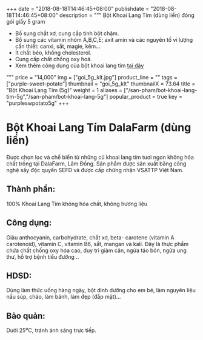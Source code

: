 +++
date = "2018-08-18T14:46:45+08:00"
publishdate = "2018-08-18T14:46:45+08:00"
description = """
Bột Khoai Lang Tím (dùng liền) đóng gói giấy 5 gram

* Bổ sung chất xơ, cung cấp tinh bột chậm.
* Bổ sung các vitamin nhóm A,B,C,E; axit amin và các nguyên tố vi lượng cần thiết: canxi, sắt, magie, kẽm...
* Ít chất béo, không cholesterol.
* Cung cấp chất chống oxy hoá.
* Xem thêm công dụng của bột khoai lang tím [tại đây](/blog/2018/07/06/su-that-ve-loi-ich-suc-khoe-cua-khoai-lang-tim/)

"""
price = "14,000"
img = ["goi_5g_klt.jpg"]
product_line = ""
tags = ["purple-sweet-potato"]
thumbnail = "goi_5g_klt"
thumbnailX = 73.64
title = "Bột Khoai Lang Tím (5g)"
weight = 1
aliases = ["/san-pham/bot-khoai-lang-tim-5g","/san-pham/bot-khoai-lang-5g"]
popular_product = true
key = "purpleswpotato5g"
+++

# Bột Khoai Lang Tím DalaFarm (dùng liền)

Được chọn lọc và chế biến từ những củ khoai lang tím tươi ngon không hóa chất trồng tại DalaFarm, Lâm Đồng. Sản phẩm 
được sản xuất bằng công nghệ sấy độc quyền SEFD và được cấp chứng 
nhận VSATTP Việt Nam.

## Thành phần: 
100% Khoai Lang Tím 
không hóa chất, không hương liệu

## Công dụng: 
Giàu anthocyanin, carbohydrate, chất xơ, beta-
carotene (vitamin A carotenoid), 
vitamin C, vitamin B6, sắt, mangan 
và kali. Đây là thực phẩm chứa chất
chống oxy hóa cao, duy trì giảm cân,
ngừa táo bón, ngừa ung thư, hỗ trợ bệnh tiểu đường ..

## HDSD:  
Dùng làm thức uống hàng ngày, 
bột dinh dưỡng cho em bé, làm 
nguyên liệu nấu súp, cháo, làm 
bánh, làm đẹp (đắp mặt)…

## Bảo quản: 
Dưới 25⁰C, tránh ánh sáng trực tiếp.
